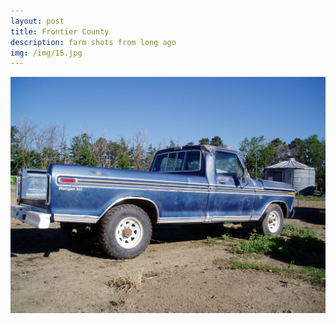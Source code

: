 ```yaml
---
layout: post
title: Frontier County
description: farm shots from long ago
img: /img/15.jpg
---
```



<img class="col one center" src="/img/14.jpg">

